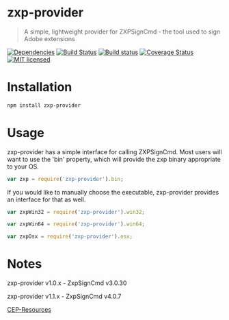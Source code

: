 # zxp-provider

> A simple, lightweight provider for ZXPSignCmd - the tool used to sign Adobe extensions

[![Dependencies](http://img.shields.io/david/codearoni/zxp-provider.svg?branch=master)](https://david-dm.org/codearoni/zxp-provider)
[![Build Status](https://travis-ci.org/codearoni/zxp-provider.svg?branch=master)](https://travis-ci.org/codearoni/zxp-provider)
[![Build status](https://ci.appveyor.com/api/projects/status/m3igtkl3lishgr5l?svg=true)](https://ci.appveyor.com/project/codearoni/zxp-provider)
[![Coverage Status](https://coveralls.io/repos/github/codearoni/zxp-provider/badge.svg?branch=master)](https://coveralls.io/github/codearoni/zxp-provider?branch=master)
[![MIT licensed](https://img.shields.io/badge/license-MIT-blue.svg)](https://opensource.org/licenses/MIT)

# Installation

```bash
npm install zxp-provider
```

# Usage

zxp-provider has a simple interface for calling ZXPSignCmd. Most users will want to use the 'bin' property, which will provide the zxp binary appropriate to your OS.

```javascript
var zxp = require('zxp-provider').bin;
```

If you would like to manually choose the executable, zxp-provider provides an interface for that as well.

```javascript
var zxpWin32 = require('zxp-provider').win32;

var zxpWin64 = require('zxp-provider').win64;

var zxpOsx = require('zxp-provider').osx;
```

# Notes

zxp-provider v1.0.x - ZxpSignCmd v3.0.30

zxp-provider v1.1.x - ZxpSignCmd v4.0.7

[CEP-Resources](https://github.com/Adobe-CEP/CEP-Resources)
